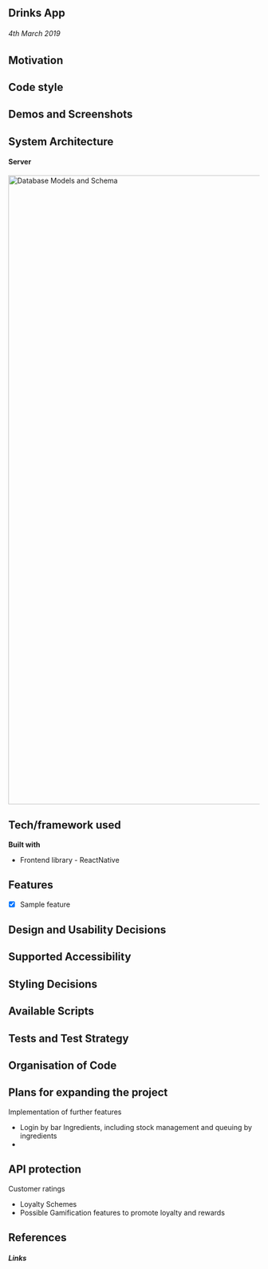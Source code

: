 ## Drinks App
###### 4th March 2019


## Motivation


## Code style

## Demos and Screenshots

## System Architecture

#### Server

<img width="1261" alt="Database Models and Schema" src="https://user-images.githubusercontent.com/39765499/53703777-babdab00-3e0d-11e9-8f45-136b54e106a8.png">

## Tech/framework used

<b>Built with</b>

* Frontend library - ReactNative


## Features

- [x] Sample feature

## Design and Usability Decisions

## Supported Accessibility


## Styling Decisions


## Available Scripts

## Tests and Test Strategy


## Organisation of Code

## Plans for expanding the project

Implementation of further features 
- Login by barIngredients, including stock management and queuing by ingredients
- API protection
- Customer ratings
- Loyalty Schemes 
- Possible Gamification features to promote loyalty and rewards 

## References

##### Links


